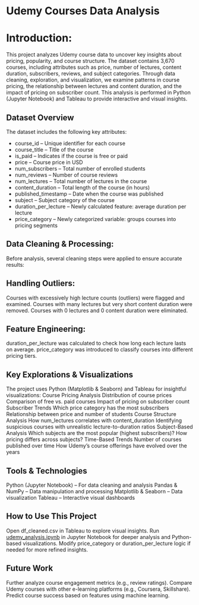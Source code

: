 # Udemy Courses Data Analysis

# Introduction:
This project analyzes Udemy course data to uncover key insights about pricing, popularity, and course structure. 
The dataset contains 3,670 courses, including attributes such as price, number of lectures, content duration, subscribers, reviews, and subject categories.
Through data cleaning, exploration, and visualization, we examine patterns in course pricing, the relationship between lectures and content duration, and the impact of pricing on subscriber count. 
This analysis is performed in Python (Jupyter Notebook) and Tableau to provide interactive and visual insights.


## Dataset Overview
The dataset includes the following key attributes:
- course_id – Unique identifier for each course
- course_title – Title of the course
- is_paid – Indicates if the course is free or paid
- price – Course price in USD
- num_subscribers – Total number of enrolled students
- num_reviews – Number of course reviews
- num_lectures – Total number of lectures in the course
- content_duration – Total length of the course (in hours)
- published_timestamp – Date when the course was published
- subject – Subject category of the course
- duration_per_lecture – Newly calculated feature: average duration per lecture
- price_category – Newly categorized variable: groups courses into pricing segments


## Data Cleaning & Processing:
Before analysis, several cleaning steps were applied to ensure accurate results:

## Handling Outliers:
Courses with excessively high lecture counts (outliers) were flagged and examined.
Courses with many lectures but very short content duration were removed.
Courses with 0 lectures and 0 content duration were eliminated.

## Feature Engineering:
duration_per_lecture was calculated to check how long each lecture lasts on average.
price_category was introduced to classify courses into different pricing tiers.

## Key Explorations & Visualizations
The project uses Python (Matplotlib & Seaborn) and Tableau for insightful visualizations:
Course Pricing Analysis
Distribution of course prices
Comparison of free vs. paid courses
Impact of pricing on subscriber count
Subscriber Trends
Which price category has the most subscribers
Relationship between price and number of students
Course Structure Analysis
How num_lectures correlates with content_duration
Identifying suspicious courses with unrealistic lecture-to-duration ratios
Subject-Based Analysis
Which subjects are the most popular (highest subscribers)?
How pricing differs across subjects?
Time-Based Trends
Number of courses published over time
How Udemy’s course offerings have evolved over the years

## Tools & Technologies
Python (Jupyter Notebook) – For data cleaning and analysis
Pandas & NumPy – Data manipulation and processing
Matplotlib & Seaborn – Data visualization
Tableau – Interactive visual dashboards

## How to Use This Project
Open df_cleaned.csv in Tableau to explore visual insights.
Run [udemy_analysis.ipynb](https://github.com/Mae-Shahvirdi/Udemy-Courses-Data-Analysis/blob/main/Udemy-Course.ipynb) in Jupyter Notebook for deeper analysis and Python-based visualizations.
Modify price_category or duration_per_lecture logic if needed for more refined insights.

## Future Work
Further analyze course engagement metrics (e.g., review ratings).
Compare Udemy courses with other e-learning platforms (e.g., Coursera, Skillshare).
Predict course success based on features using machine learning.
